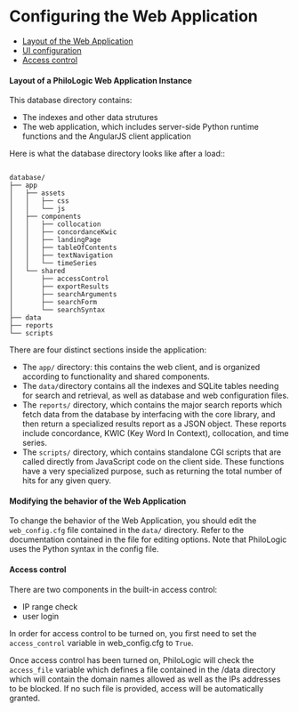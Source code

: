 Configuring the Web Application
========================================

* [Layout of the Web Application](#layout)
* [UI configuration](#ui)
* [Access control](#access)

#### <a name="layout"></a>Layout of a PhiloLogic Web Application Instance ####

This database directory contains:
* The indexes and other data strutures
* The web application, which includes server-side Python runtime functions and the AngularJS client application

Here is what the database directory looks like after a load::
<pre><code>
database/
├── app
│   ├── assets
│   │   ├── css
│   │   └── js
│   ├── components
│   │   ├── collocation
│   │   ├── concordanceKwic
│   │   ├── landingPage
│   │   ├── tableOfContents
│   │   ├── textNavigation
│   │   └── timeSeries
│   └── shared
│       ├── accessControl
│       ├── exportResults
│       ├── searchArguments
│       ├── searchForm
│       └── searchSyntax
├── data
├── reports
└── scripts
</code></pre>

There are four distinct sections inside the application:
* The `app/` directory: this contains the web client, and is organized according to functionality and shared components.
* The `data/`directory contains all the indexes and SQLite tables needing for search and retrieval, as well as database and web configuration files.
* The `reports/` directory, which contains the major search reports which fetch data from the database by interfacing with the core library, and then return a specialized results report as a JSON object. These reports include concordance, KWIC (Key Word In Context), collocation, and time series. 
* The `scripts/` directory, which contains standalone CGI scripts that are called directly from JavaScript code on the client side. These functions have a very specialized purpose, such as returning the total number of hits for any given query.

#### <a name="ui"></a>Modifying the behavior of the Web Application ####

To change the behavior of the Web Application, you should edit the `web_config.cfg` file contained in the `data/` directory. Refer to the documentation contained in the file for editing options. Note that PhiloLogic uses the Python syntax in the config file.

#### <a name="access"></a>Access control ####

There are two components in the built-in access control:
* IP range check
* user login

In order for access control to be turned on, you first need to set the `access_control` variable in web_config.cfg to `True`.

Once access control has been turned on, PhiloLogic will check the `access_file` variable which defines a file contained in the /data directory which will contain the domain names allowed as well as the IPs addresses to be blocked. If no such file is provided, access will be automatically granted.
